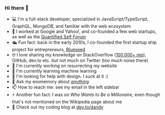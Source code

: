 ### Hi there 👋

- 💻 I'm a full-stack developer, specialized in JavaScript/TypeScript, GraphQL, MongoDB, and familiar with the web ecosystem
- 💼 I worked at Google and Yahoo!, and co-founded a few web startups, as well as the [Quantified Self Forum](https://forum.quantifiedself.com)
- 🛳️ Fun fact: back in the early 2010s, I co-founded the first startup ship project for entrepreneurs, [Blueseed](https://en.wikipedia.org/wiki/Blueseed)
- 🤓 I love sharing my knowledge on StackOverflow ([100,000+ rep](https://stackoverflow.com/users/1269037/dan-dascalescu)), GitHub, dev.to etc. but not much on Twitter (too much noise there)
- 🔭 I'm currently working on resurrecting my website
- 🌱 I'm currently learning machine learning
- 🤔 I'm looking for help with design. I suck at it :(
- 💬 Ask my exomemory about [*anything*](https://pinboard.in/search/u:dandv?query=anything)
- 📫 How to reach me: see my email in the left sidebar
- ⚡ Another fun fact: I was on *Who Wants to Be a Millionaire*, even though that's not mentioned on the Wikipedia page about me
- 📜 Check out my coding blog at [dev.to/dandv](https://dev.to/dandv/)
